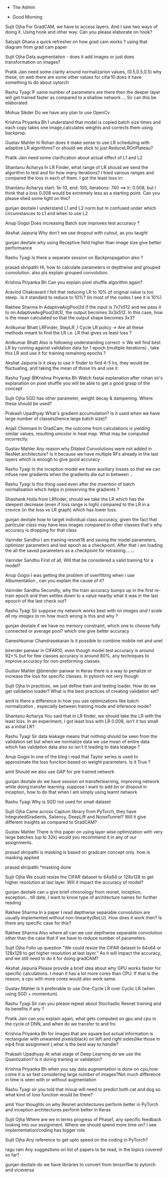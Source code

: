 * The Admin
- Good Morning


Sujit Ojha
​For GradCAM, we have to access layers. And I saw two ways of doing it. Using hook and other way. Can you please elaborate on hook?

Satyajit Ghana
​a quick refresher on how grad cam works ? using that diagram from grad cam paper

Sujit Ojha
​Data augmentation - does it add images or just does transformation on images?

Pratik Jain
​need some clarity around normalizarion values, (0.5,0.5,0.5) why these, on web there are some other values for cifar10.does it have something to do about oytorch

Rashu Tyagi
​IF same number of parameters are there then the deeper layer will get trained faster as compared to a shallow network ... Sir can this be elaborated

Mohua Sikder
​Do we have any plan to use OpenCv

Krishna Priyanka Bh
​I understand that model is copied batch size times and each copy takes one image,calculates weights and corrects them using backprop.

Gustav Mahler
​hi Rohan does it make sense to use LR scheduling with adaptive LR algorithms? or should we stick to just ReduceLROnPlateau?

Pratik Jain
​need some clarification about actual effect of L1 and L2

Shantanu Acharya
​In LR Finder, what range of LR should we send the algorithm to test and for how many iterations? I tried various ranges and compared the loss in each of them. I got the least loss in:

Shantanu Acharya
​start: 1e-10, end: 100, iterations: 740 ==> lr: 0.008, but I think that a loss 0.008 would be extremely less as a starting point. Can you please shed some light on this?

gunjan deotale
​I understand L1 and L2 norm but m confused under which circumstances to L1 and when to use L2

Anup Gogoi
​Does increasing Batch size improves test accuracy ?

Akshat Jaipuria
​Why don't we use dropout with cutout, as you taught

gunjan deotale
​why using Receptive field higher than image size give better performance

Rashu Tyagi
​Is there a separate session on Backpropagation also ?

prasad shripathi
​Hi, how to calculate parameters in depthwise and grouped convolution. also pls explain grouped convolution.

Krishna Priyanka Bh
​Can you explain pixel shuffle algorithm again?

Aravind Chakravarti
​I felt that reducing LR to 10% of original value is too steep.. Is it standard to reduce to 10%? (in most of the codes I see it is 10%)

Rakhee Sharma
​In AdaptiveAvgPool2d if the input is 7x7x512 and we pass it to nn.AdaptiveAvgPool2d(3), the output becomes 3x3x512. In this case, how is the mean calculated so that the output shape becomes 3x3?

Anilkumar Bhatt
​LRFinder, StepLR ,1 Cycle LR policy -> Are all these methods meant to find the LR i.e. LR that gives us least loss ?

Anilkumar Bhatt
​Also is following understanding correct -> We will find best LR by running against validation data for 1 epoch (multiple iterations) , take this LR and use it for training remaining epochs ?

Akshat Jaipuria
​is it okay to use lr finder to find 4-5 lrs, they would be fluctuating, and taking the mean of those lrs and use it

Rashu Tyagi
​@Krishna Priyanka Bh Watch fastai explanation after rohan sir's explanation on pixel shuffle you will be able to get a good grasp of the concept

Sujit Ojha
​SGD has other parameter, weight decay & dampening. Where these should be used?

Prakash Upadhyay
​What's gradient accumulation? Is it used when we have large number of classes(hence large batch size)?

Anjali Chimnani
​In GradCam, the outcome from calculations is yielding similar values, resulting unicolor in heat map. What may be computed incorrectly.

Gustav Mahler
​Any reason why Dilated Convolutions were not added in ResNet architecture? Is it because we have multiple RFs already in the last layers which is enough to give good accuracy

Rashu Tyagi
​In the inception model we have auxiliary losses so that we can infuse new gradients when the gradients die out in between ..

Rashu Tyagi
​Is this thing used even after the invention of batch normalisation which helps in preserving the gradients ?

Shashank Holla
​from LRfinder, should we take the LR which has the steepest decrease (even if loss range is high) compared to the LR in a crevice (in the loss vs LR graph) which has lower loss.

gunjan deotale
​how to target individual class accuracy, given the fact that particular class may have less images compared to other classes that's why accuracy is dropping for that class

Varinder Sandhu
​I am training resnet18 and saving the model parameters, optimizer parameters and last epoch as a checkpoint. After that i am loading the all the saved parameters as a checkpoint for retraining.......

Varinder Sandhu
​First of all, Will that be considered a valid training for a model?

Anup Gogoi
​I was getting the problem of overfitting when i use Albumentation , can you explain the cause of it?

Varinder Sandhu
​Secondly, why the train accuracy bumps up in the first re-train epoch and then settles down to a value nearby what it was in the last epooch of the last check out?

Rashu Tyagi
​Sir suppose my network works best with n*n images and I scale all my images to n*n how much wrong is this and why ?

gunjan deotale
​if we have no memory constraint, which one to choose fully connected or average pool? which one give better accuracy

Ganeshkumar Chandrasekaran
​Is it possible to combine mobile net and unet

birender panwar
​in CIFAR10, even though model test accuracy is around 92+% but for few classes accuracy is around 80%, any techniques to improve accuracy for non-preforming classes

Gustav Mahler
​@birender panwar in Keras there is a way to penalize or increase the loss for specific classes. In pytorch not very though

Sujit Ojha
​In practices, we just define train and testing loader. How do we get validation loader? What is the best practices of creating validation set?

amit
​Is there a difference in how you use optimizations like batch normalization , especially between training mode and inference mode?

Shantanu Acharya
​You said that in LR finder, we should take the LR with the least loss. In an experiment, I got least loss with LR 0.008, isn't it too small as a initial LR?

Rashu Tyagi
​Sir data leakage means that nothing should be seen from the validation set but when we normalize data we use mean of entire data which has validation data also so isn't it leading to data leakage ?

Anup Gogoi
​In one of the blog i read that Taylor series is used to approximate the loss function based on weight parameters. Is it True ?

amit
​Should we also use GAP for pre trained network

gunjan deotale
​do we have session on transferlearning, improving network while doing transfer learning. suppose I want to add bn or dropout in inception, how to do that when I am simply using learnt network

Rashu Tyagi
​Why is SGD not used for small dataset

Sujit Ojha
​Came across Captum library from PyTorch, they have IntegratedGradients, Saliency, DeepLift and NoiseTunnel? Will it give different insights as compared to GradCAM?

Gustav Mahler
​​There is this paper on using layer wise optimization with very large batches (up to 32k) would you recommend it in any of our assignments.

prasad shripathi
​is masking is based on gradcam concept only. how is masking applied

prasad shripathi
​*masking done

Sujit Ojha
​We could resize the CIFAR dataset to 64x64 or 128x128 to get higher resolution at last layer. Will it impact the accuracy of model?

gunjan deotale
​can u give brief chronology from resnet, inception, exception... till date, I want to know type of architecture names for further reading

Rakhee Sharma
​In a paper I read depthwise separable convolution are usually implemented without non-linearity(ReLU). How does it work then? Is there any specific case for this?

Rakhee Sharma
​Also where all can we use depthwise separable convolution other than the case that if we have to reduce number of parameters.

Sujit Ojha
​Follo up question "We could resize the CIFAR dataset to 64x64 or 128x128 to get higher resolution at last layer." As it will impact the accuracy, and we still need to do it for doing gradCAM?

Akshat Jaipuria
​Please provide a brief idea about why GPU works faster for specific calculations. I mean it has a lot more cores than CPU. If that is the reason, a cpu with more cores would also work same.

Gustav Mahler
​Is it preferable to use One-Cycle LR over Cyclic LR (when using SGD + momentum).

Rashu Tyagi
​Sir can you please repeat about Stochastic Resnet training and its benefits if any ?

Pratik Jain
​can you explain again, what gets computed on gpu and cpu in the cycle of DNN, and when do we transfer to and fro

Krishna Priyanka Bh
​for images that are square but actual information is rectangular with unwanted pixels(black) on left and right sides(like those in eip4 final assignment ),what is the best way to handle?

Prakash Upadhyay
​At what stage of Deep Learning do we use the Quantization? Is it during training or validation?

Krishna Priyanka Bh
​when you say data augmentation is done on cpu,how come it is so fast considering large number of images?Not much difference in time is seen with or without augmentation

Rashu Tyagi
​sir you told that mixup will need to predict both cat and dog so what kind of loss function would be there?

amit
​Your thoughts on why Resnet architectures perform better in PyTorch and inception architectures perform better in Keras

Sujit Ojha
​Where are we in terms progress of Phase1, any specific feedback looking into our assignment. Where we should spend more time on? I see implementation/coding has bigger role.

Sujit Ojha
​Any reference to get upto speed on the coding in PyTorch?

ragu ram
​Any suggestions on list of papers to be read, in the topics covered so far?

gunjan deotale
​do we have libraries to convert from tensorfliw to pytorch and viceversa
